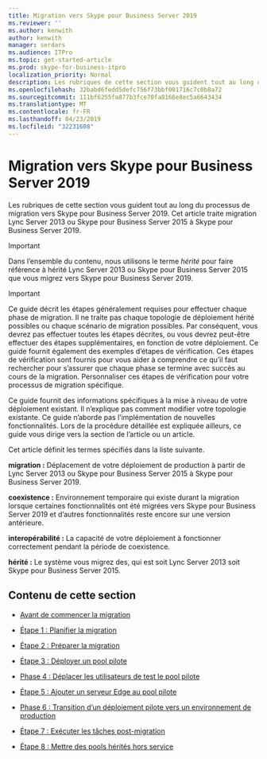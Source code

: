 ```yaml
---
title: Migration vers Skype pour Business Server 2019
ms.reviewer: ''
ms.author: kenwith
author: kenwith
manager: serdars
ms.audience: ITPro
ms.topic: get-started-article
ms.prod: skype-for-business-itpro
localization_priority: Normal
description: Les rubriques de cette section vous guident tout au long du processus de migration vers Skype pour Business Server 2019.
ms.openlocfilehash: 32babd6fedd5defc756f73bbf001716c7c0b8a72
ms.sourcegitcommit: 111bf6255fa877b3fce70fa8166e8ec5a6643434
ms.translationtype: MT
ms.contentlocale: fr-FR
ms.lasthandoff: 04/23/2019
ms.locfileid: "32231608"
---
```

# <a name="migration-to-skype-for-business-server-2019"></a>Migration vers Skype pour Business Server 2019

Les rubriques de cette section vous guident tout au long du processus de migration vers Skype pour Business Server 2019. Cet article traite migration Lync Server 2013 ou Skype pour Business Server 2015 à Skype pour Business Server 2019.

> [!IMPORTANT]
> Dans l’ensemble du contenu, nous utilisons le terme *hérité* pour faire référence à hérité Lync Server 2013 ou Skype pour Business Server 2015 que vous migrez vers Skype pour Business Server 2019.
  
> [!IMPORTANT]
> Ce guide décrit les étapes généralement requises pour effectuer chaque phase de migration. Il ne traite pas chaque topologie de déploiement hérité possibles ou chaque scénario de migration possibles. Par conséquent, vous devrez pas effectuer toutes les étapes décrites, ou vous devrez peut-être effectuer des étapes supplémentaires, en fonction de votre déploiement. Ce guide fournit également des exemples d’étapes de vérification. Ces étapes de vérification sont fournis pour vous aider à comprendre ce qu’il faut rechercher pour s’assurer que chaque phase se termine avec succès au cours de la migration. Personnaliser ces étapes de vérification pour votre processus de migration spécifique. 
  
Ce guide fournit des informations spécifiques à la mise à niveau de votre déploiement existant. Il n’explique pas comment modifier votre topologie existante. Ce guide n’aborde pas l’implémentation de nouvelles fonctionnalités. Lors de la procédure détaillée est expliquée ailleurs, ce guide vous dirige vers la section de l’article ou un article. 
  
Cet article définit les termes spécifiés dans la liste suivante.
  
**migration :** Déplacement de votre déploiement de production à partir de Lync Server 2013 ou Skype pour Business Server 2015 à Skype pour Business Server 2019.
    
**coexistence :** Environnement temporaire qui existe durant la migration lorsque certaines fonctionnalités ont été migrées vers Skype pour Business Server 2019 et d’autres fonctionnalités reste encore sur une version antérieure.
    
**interopérabilité :** La capacité de votre déploiement à fonctionner correctement pendant la période de coexistence.

**hérité :** Le système vous migrez des, qui est soit Lync Server 2013 soit Skype pour Business Server 2015.
    
## <a name="in-this-section"></a>Contenu de cette section

- [Avant de commencer la migration](before-you-begin-the-migration.md)
    
- [Étape 1 : Planifier la migration](phase-1-plan-your-migration.md)
    
- [Étape 2 : Préparer la migration](phase-2-prepare-for-migration.md)
    
- [Étape 3 : Déployer un pool pilote](phase-3-deploy-pilot-pool.md)
    
- [Phase 4 : Déplacer les utilisateurs de test le pool pilote](phase-4-move-test-users-to-the-pilot-pool.md)
    
- [Étape 5 : Ajouter un serveur Edge au pool pilote](phase-5-add-edge-server-to-pilot-pool.md)
    
- [Phase 6 : Transition d’un déploiement pilote vers un environnement de production](phase-6-move-from-pilot-deployment-into-production.md)
    
- [Étape 7 : Exécuter les tâches post-migration](phase-7-complete-post-migration-tasks.md)
    
- [Étape 8 : Mettre des pools hérités hors service](phase-8-decommission-legacy-pools.md)
    

